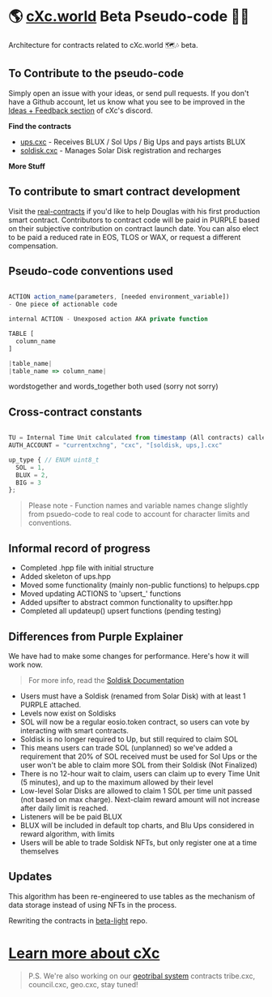 # 🌎 [cXc.world](https://cxc.world) Beta Pseudo-code 👨‍💻
Architecture for contracts related to cXc.world 🗺🎶 beta. 

## To Contribute to the pseudo-code
Simply open an issue with your ideas, or send pull requests. If you don't have a Github account, let us know what you see to be improved in the [Ideas + Feedback section](https://discord.gg/7MWFcYFjHz) of cXc's discord. 

**Find the contracts** 
- [ups.cxc](pseudo-contracts/ups.cxc.js) - Receives BLUX / Sol Ups / Big Ups and pays artists BLUX
- [soldisk.cxc](pseudo-contracts/soldisk.cxc.js) - Manages Solar Disk registration and recharges


**More Stuff**



## To contribute to smart contract development
Visit the [real-contracts](https://github.com/dougbutner/beta-pseudo/tree/main/real-contracts) if you'd like to help Douglas with his first production smart contract. Contributors to contract code will be paid in PURPLE based on their subjective contribution on contract launch date. You can also elect to be paid a reduced rate in EOS, TLOS or WAX, or request a different compensation.


## Pseudo-code conventions used
```js

ACTION action_name(parameters, [needed environment_variable])
- One piece of actionable code

internal ACTION - Unexposed action AKA private function

TABLE [
  column_name
]

|table_name|
|table_name => column_name|

```
wordstogether and words_together both used (sorry not sorry)


## Cross-contract constants 

```js

TU = Internal Time Unit calculated from timestamp (All contracts) called timeunit in final code
AUTH_ACCOUNT = "currentxchng", "cxc", "[soldisk, ups,].cxc"

up_type { // ENUM uint8_t 
  SOL = 1,
  BLUX = 2,
  BIG = 3
};

```

> Please note - Function names and variable names change slightly from psuedo-code to real code to account for character limits and conventions.


## Informal record of progress
- Completed .hpp file with initial structure 
- Added skeleton of ups.hpp
- Moved some functionality (mainly non-public functions) to helpups.cpp
- Moved updating ACTIONS to 'upsert_' functions  
- Added upsifter to abstract common functionality to upsifter.hpp
- Completed all updateup() upsert functions (pending testing)


## Differences from Purple Explainer
We have had to make some changes for performance. Here's how it will work now.

> For more info, read the [Soldisk Documentation](https://github.com/currentxchange/purple-explainer/blob/master/Soldisk.md)

- Users must have a Soldisk (renamed from Solar Disk) with at least 1 PURPLE attached. 
- Levels now exist on Soldisks
- SOL will now be a regular eosio.token contract, so users can vote by interacting with smart contracts. 
- Soldisk is no longer required to Up, but still required to claim SOL
- This means users can trade SOL (unplanned) so we've added a requirement that 20% of SOL received must be used for Sol Ups or the user won't be able to claim more SOL from their Soldisk (Not Finalized)
- There is no 12-hour wait to claim, users can claim up to every Time Unit (5 minutes), and up to the maximum allowed by their level
- Low-level Solar Disks are allowed to claim 1 SOL per time unit passed (not based on  max charge). Next-claim reward amount will not increase after daily limit is reached. 
- Listeners will be be paid BLUX
- BLUX will be included in default top charts, and Blu Ups considered in reward algorithm, with limits
- Users will be able to trade Soldisk NFTs, but only register one at a time themselves

## Updates

This algorithm has been re-engineered to use tables as the mechanism of data storage instead of using NFTs in the process. 

Rewriting the contracts in [beta-light](https://github.com/dougbutner/beta-light) repo.

# [Learn more about cXc](https://linktr.ee/cxc.world)

> P.S. We're also working on our [geotribal system](https://github.com/dougbutner/web-4#geosocial-systems-geotribes--geodomains) contracts tribe.cxc, council.cxc, geo.cxc, stay tuned! 
